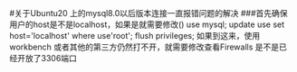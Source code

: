 #关于Ubuntu20 上的mysql8.0以后版本连接一直报错问题的解决
###首先确保用户的host是不是localhost，如果是就需要修改()
    use mysql;
    update use set host='localhost' where use'root';
    flush privileges;
    如果到这来，使用workbench 或者其他的第三方仍然打不开，就需要修改查看Firewalls 是不是已经开放了3306端口